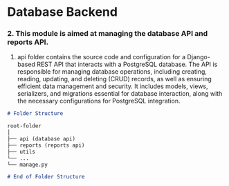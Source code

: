 # Database Backend

### 2. **This module is aimed at managing the database API and reports API.**

1. api folder contains the source code and configuration for a Django-based REST API that interacts with a PostgreSQL database. The API is responsible for managing database operations, including creating, reading, updating, and deleting (CRUD) records, as well as ensuring efficient data management and security. It includes models, views, serializers, and migrations essential for database interaction, along with the necessary configurations for PostgreSQL integration.

```markdown
# Folder Structure

root-folder
│
├── api (database api)
├── reports (reports api)
├── utils
└── ...
└── manage.py

# End of Folder Structure


